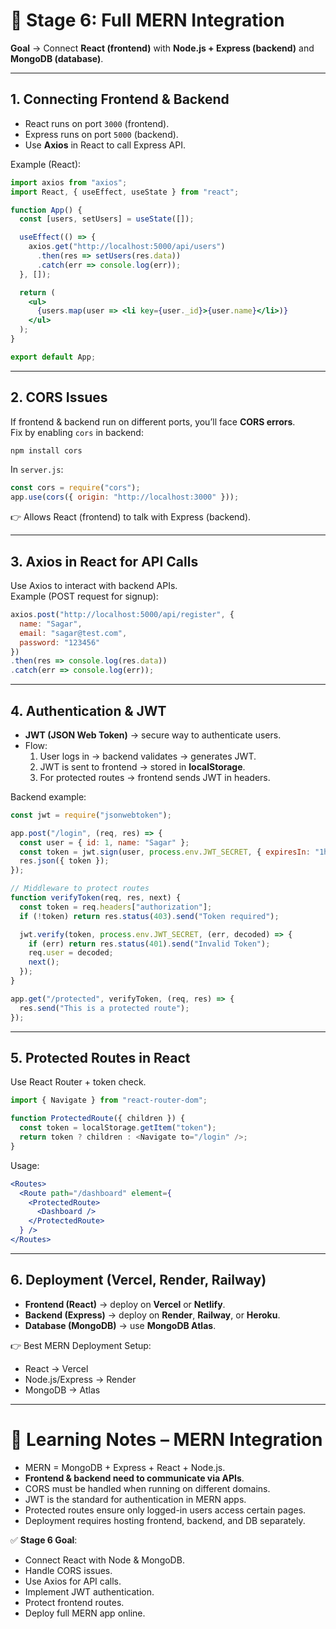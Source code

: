 # 📘 Stage 6: Full MERN Integration

**Goal** → Connect **React (frontend)** with **Node.js + Express (backend)** and **MongoDB (database)**.  

---

## 1. Connecting Frontend & Backend

- React runs on port `3000` (frontend).  
- Express runs on port `5000` (backend).  
- Use **Axios** in React to call Express API.  

Example (React):  
```jsx
import axios from "axios";
import React, { useEffect, useState } from "react";

function App() {
  const [users, setUsers] = useState([]);

  useEffect(() => {
    axios.get("http://localhost:5000/api/users")
      .then(res => setUsers(res.data))
      .catch(err => console.log(err));
  }, []);

  return (
    <ul>
      {users.map(user => <li key={user._id}>{user.name}</li>)}
    </ul>
  );
}

export default App;
```

---

## 2. CORS Issues

If frontend & backend run on different ports, you’ll face **CORS errors**.  
Fix by enabling `cors` in backend:  

```bash
npm install cors
```

In `server.js`:  
```js
const cors = require("cors");
app.use(cors({ origin: "http://localhost:3000" }));
```

👉 Allows React (frontend) to talk with Express (backend).  

---

## 3. Axios in React for API Calls

Use Axios to interact with backend APIs.  
Example (POST request for signup):  

```jsx
axios.post("http://localhost:5000/api/register", {
  name: "Sagar",
  email: "sagar@test.com",
  password: "123456"
})
.then(res => console.log(res.data))
.catch(err => console.log(err));
```

---

## 4. Authentication & JWT

- **JWT (JSON Web Token)** → secure way to authenticate users.  
- Flow:
  1. User logs in → backend validates → generates JWT.  
  2. JWT is sent to frontend → stored in **localStorage**.  
  3. For protected routes → frontend sends JWT in headers.  

Backend example:  
```js
const jwt = require("jsonwebtoken");

app.post("/login", (req, res) => {
  const user = { id: 1, name: "Sagar" };
  const token = jwt.sign(user, process.env.JWT_SECRET, { expiresIn: "1h" });
  res.json({ token });
});

// Middleware to protect routes
function verifyToken(req, res, next) {
  const token = req.headers["authorization"];
  if (!token) return res.status(403).send("Token required");

  jwt.verify(token, process.env.JWT_SECRET, (err, decoded) => {
    if (err) return res.status(401).send("Invalid Token");
    req.user = decoded;
    next();
  });
}

app.get("/protected", verifyToken, (req, res) => {
  res.send("This is a protected route");
});
```

---

## 5. Protected Routes in React

Use React Router + token check.  

```jsx
import { Navigate } from "react-router-dom";

function ProtectedRoute({ children }) {
  const token = localStorage.getItem("token");
  return token ? children : <Navigate to="/login" />;
}
```

Usage:  
```jsx
<Routes>
  <Route path="/dashboard" element={
    <ProtectedRoute>
      <Dashboard />
    </ProtectedRoute>
  } />
</Routes>
```

---

## 6. Deployment (Vercel, Render, Railway)

- **Frontend (React)** → deploy on **Vercel** or **Netlify**.  
- **Backend (Express)** → deploy on **Render**, **Railway**, or **Heroku**.  
- **Database (MongoDB)** → use **MongoDB Atlas**.  

👉 Best MERN Deployment Setup:  
- React → Vercel  
- Node.js/Express → Render  
- MongoDB → Atlas  

---

# 📝 Learning Notes – MERN Integration

- MERN = MongoDB + Express + React + Node.js.  
- **Frontend & backend need to communicate via APIs**.  
- CORS must be handled when running on different domains.  
- JWT is the standard for authentication in MERN apps.  
- Protected routes ensure only logged-in users access certain pages.  
- Deployment requires hosting frontend, backend, and DB separately.  

✅ **Stage 6 Goal**:  
- Connect React with Node & MongoDB.  
- Handle CORS issues.  
- Use Axios for API calls.  
- Implement JWT authentication.  
- Protect frontend routes.  
- Deploy full MERN app online.  
